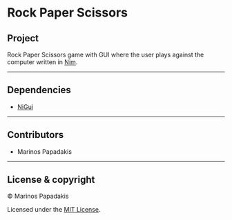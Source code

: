 # Rock Paper Scissors

## Project

Rock Paper Scissors game with GUI where the user plays against the computer written in [Nim](https://github.com/nim-lang/Nim).

---

## Dependencies

* [NiGui](https://github.com/trustable-code/NiGui)

---

## Contributors

- Marinos Papadakis

---

## License & copyright

© Marinos Papadakis

Licensed under the [MIT License](LICENSE).
